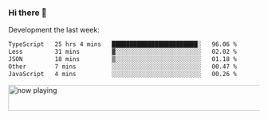 ### Hi there 👋

Development the last week:
<!--START_SECTION:waka-->

```txt
TypeScript   25 hrs 4 mins   ████████████████████████░   96.06 %
Less         31 mins         ▓░░░░░░░░░░░░░░░░░░░░░░░░   02.02 %
JSON         18 mins         ▒░░░░░░░░░░░░░░░░░░░░░░░░   01.18 %
Other        7 mins          ░░░░░░░░░░░░░░░░░░░░░░░░░   00.47 %
JavaScript   4 mins          ░░░░░░░░░░░░░░░░░░░░░░░░░   00.26 %
```

<!--END_SECTION:waka-->

<!--
**JASONPANGGO/jasonpanggo** is a ✨ _special_ ✨ repository because its `README.md` (this file) appears on your GitHub profile.

Here are some ideas to get you started:

- 🔭 I’m currently working on ...
- 🌱 I’m currently learning ...
- 👯 I’m looking to collaborate on ...
- 🤔 I’m looking for help with ...
- 💬 Ask me about ...
- 📫 How to reach me: ...
- 😄 Pronouns: ...
- ⚡ Fun fact: ...
-->

<a href="https://volt.fm/user/q8yd9e79csfr57rt" target="_blank"><img src="https://spotify-badge-egoist.vercel.app/api/now-playing" width="540" height="52" alt="now playing"></a>

